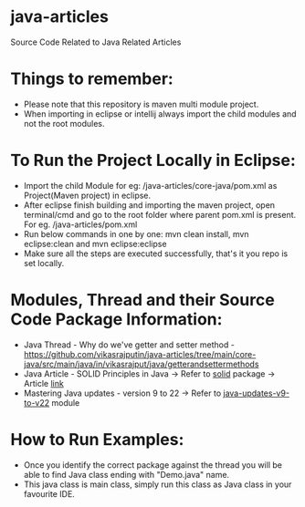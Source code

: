 # java-articles
Source Code Related to Java Related Articles

# Things to remember:
- Please note that this repository is maven multi module project.
- When importing in eclipse or intellij always import the child modules and not the root modules.

# To Run the Project Locally in Eclipse:
- Import the child Module for eg: /java-articles/core-java/pom.xml as Project(Maven project) in eclipse.
- After eclipse finish building and importing the maven project, open terminal/cmd and go to the root folder where parent pom.xml is present. For eg. /java-articles/pom.xml
- Run below commands in one by one: mvn clean install, mvn eclipse:clean and mvn eclipse:eclipse
- Make sure all the steps are executed successfully, that's it you repo is set locally.

# Modules, Thread and their Source Code Package Information:
- Java Thread - Why do we've getter and setter method - https://github.com/vikasrajputin/java-articles/tree/main/core-java/src/main/java/in/vikasrajput/java/getterandsettermethods
- Java Article - SOLID Principles in Java -> Refer to [solid](https://github.com/vikasrajputin/java-articles/tree/main/core-java/src/main/java/in/vikasrajput/java/solid) package -> Article [link](https://vikasrajput.in/complete-guide-to-solid-principles-in-java)
- Mastering Java updates - version 9 to 22 -> Refer to [java-updates-v9-to-v22](https://github.com/vikasrajputin/java-articles/tree/main/java-updates-v9-to-v22) module

# How to Run Examples:
- Once you identify the correct package against the thread you will be able to find Java class ending with "Demo.java" name.
- This java class is main class, simply run this class as Java class in your favourite IDE.
